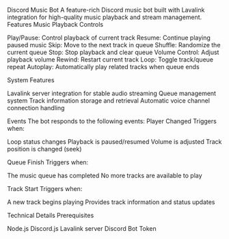 Discord Music Bot
A feature-rich Discord music bot built with Lavalink integration for high-quality music playback and stream management.
Features
Music Playback Controls

Play/Pause: Control playback of current track
Resume: Continue playing paused music
Skip: Move to the next track in queue
Shuffle: Randomize the current queue
Stop: Stop playback and clear queue
Volume Control: Adjust playback volume
Rewind: Restart current track
Loop: Toggle track/queue repeat
Autoplay: Automatically play related tracks when queue ends

System Features

Lavalink server integration for stable audio streaming
Queue management system
Track information storage and retrieval
Automatic voice channel connection handling

Events
The bot responds to the following events:
Player Changed
Triggers when:

Loop status changes
Playback is paused/resumed
Volume is adjusted
Track position is changed (seek)

Queue Finish
Triggers when:

The music queue has completed
No more tracks are available to play

Track Start
Triggers when:

A new track begins playing
Provides track information and status updates

Technical Details
Prerequisites

Node.js
Discord.js
Lavalink server
Discord Bot Token
